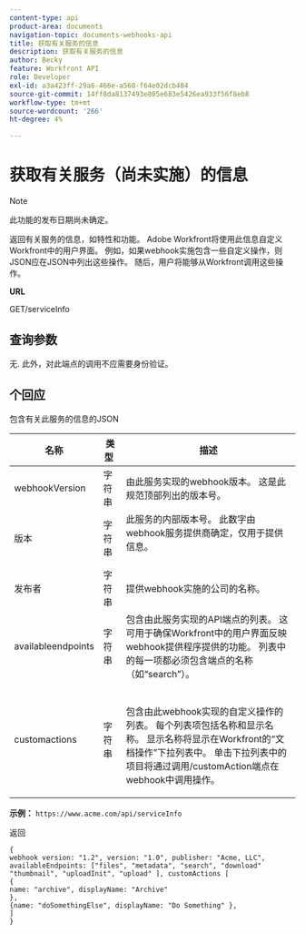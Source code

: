 ```yaml
---
content-type: api
product-area: documents
navigation-topic: documents-webhooks-api
title: 获取有关服务的信息
description: 获取有关服务的信息
author: Becky
feature: Workfront API
role: Developer
exl-id: a3a423ff-29a6-466e-a568-f64e02dcb484
source-git-commit: 14ff8da8137493e805e683e5426ea933f56f8eb8
workflow-type: tm+mt
source-wordcount: '266'
ht-degree: 4%

---
```



# 获取有关服务（尚未实施）的信息

>[!NOTE]
>
>此功能的发布日期尚未确定。

返回有关服务的信息，如特性和功能。 Adobe Workfront将使用此信息自定义Workfront中的用户界面。 例如，如果webhook实施包含一些自定义操作，则JSON应在JSON中列出这些操作。 随后，用户将能够从Workfront调用这些操作。

**URL**

GET/serviceInfo

## 查询参数

无. 此外，对此端点的调用不应需要身份验证。

## 个回应

包含有关此服务的信息的JSON

<table style="table-layout:auto"> 
 <col> 
 <col> 
 <col> 
 <thead> 
  <tr> 
   <th>名称</th> 
   <th>类型 </th> 
   <th>描述</th> 
  </tr> 
 </thead> 
 <tbody> 
  <tr> 
   <td>webhookVersion </td> 
   <td>字符串 </td> 
   <td>由此服务实现的webhook版本。 这是此规范顶部列出的版本号。</td> 
  </tr> 
  <tr> 
   <td>版本 </td> 
   <td>字符串 </td> 
   <td>此服务的内部版本号。 此数字由webhook服务提供商确定，仅用于提供信息。<br><br></td> 
  </tr> 
  <tr> 
   <td>发布者 </td> 
   <td>字符串 </td> 
   <td>提供webhook实施的公司的名称。</td> 
  </tr> 
  <tr> 
   <td>availableendpoints</td> 
   <td>字符串 </td> 
   <td>包含由此服务实现的API端点的列表。 这可用于确保Workfront中的用户界面反映webhook提供程序提供的功能。 列表中的每一项都必须包含端点的名称（如“search”）。</td> 
  </tr> 
  <tr> 
   <td>customactions </td> 
   <td>字符串</td> 
   <td>  <p>包含由此webhook实现的自定义操作的列表。 每个列表项包括名称和显示名称。 显示名称将显示在Workfront的“文档操作”下拉列表中。 单击下拉列表中的项目将通过调用/customAction端点在webhook中调用操作。</p></td> 
  </tr> 
 </tbody> 
</table>

**示例：** `https://www.acme.com/api/serviceInfo`

返回

```
{
webhook version: "1.2", version: "1.0", publisher: "Acme, LLC", availableEndpoints: ["files", "metadata", "search", "download"
"thumbnail", "uploadInit", "upload" ], customActions [
{
name: "archive", displayName: "Archive" 
}, 
{name: "doSomethingElse", displayName: "Do Something" }, 
] 
}
```
